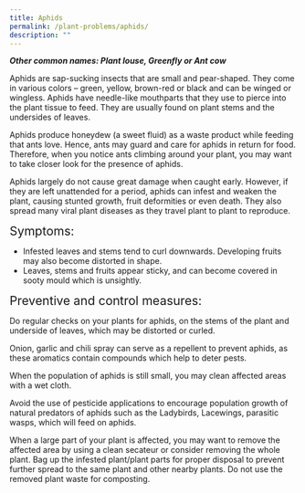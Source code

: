 ```yaml
---
title: Aphids
permalink: /plant-problems/aphids/
description: ""
---
```

<p><strong><em>Other common names: Plant louse, Greenfly or Ant cow</em></strong></p>

<p>Aphids are sap-sucking insects that are small and pear-shaped. They come in various colors – green, yellow, brown-red or black and can be winged or wingless. Aphids have needle-like mouthparts that they use to pierce into the plant tissue to feed. They are usually found on plant stems and the undersides of leaves.</p>

<p>Aphids produce honeydew (a sweet fluid) as a waste product while feeding that ants love. Hence, ants may guard and care for aphids in return for food. Therefore, when you notice ants climbing around your plant, you may want to take closer look for the presence of aphids.</p>

<p>Aphids largely do not cause great damage when caught early. However, if they are left unattended for a period, aphids can infest and weaken the plant, causing stunted growth, fruit deformities or even death. They also spread many viral plant diseases as they travel plant to plant to reproduce.</p>

<p><span style="font-size:16.0pt">Symptoms:</span></p>

<ul>
	<li>Infested leaves and stems tend to curl downwards.&nbsp;Developing fruits may also become distorted in shape.</li>
	<li>Leaves, stems and fruits appear sticky, and can become covered in sooty mould which is unsightly.</li>
</ul>

<p><span style="font-size:16.0pt">Preventive and control measures:</span></p>

<p>Do regular checks on your plants for aphids, on the stems of the plant and underside of leaves, which may be distorted or curled.</p>

<p>Onion, garlic and chili spray can serve as a repellent to prevent aphids, as these aromatics contain compounds which help to deter pests.</p>

<p>When the population of aphids is still small, you may clean affected areas with a wet cloth.</p>

<p>Avoid the use of pesticide applications to encourage population growth of natural predators of aphids such as the Ladybirds, Lacewings, parasitic wasps, which will feed on aphids.</p>

<p>When a large part of your plant is affected, you may want to remove the affected area by using a clean secateur or consider removing the whole plant. Bag up the infested plant/plant parts for proper disposal to prevent further spread to the same plant and other nearby plants. Do not use the removed plant waste for composting.</p>